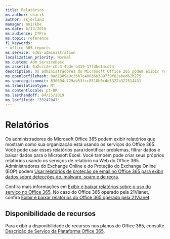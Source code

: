 ```yaml
---
title: Relatórios
ms.author: sharik
author: skjerland
manager: mnirkhe
ms.date: 6/13/2018
ms.audience: ITPro
ms.topic: reference
f1_keywords:
- office-365-reports
ms.service: o365-administration
localization_priority: Normal
ms.custom: Adm_ServiceDesc
ms.assetid: 0a2ccc2e-cbc3-4bde-b419-17f4be14cd24
description: Os administradores do Microsoft Office 365 podem exibir relatórios que mostram como sua organização está usando os serviços do Office 365. Você pode usar esses relatórios para identificar problemas, filtrar dados e baixar dados para o Microsoft Excel. Você também pode criar seus próprios relatórios usando os serviços de relatório na Web do Office 365. Administradores do Exchange Online e do Proteção do Exchange Online (EOP) podem Usar relatórios de proteção de email no Office 365 para exibir dados sobre detecções de, malware, spam e de regra.
ms.openlocfilehash: 0ad1389e9c3bb7c400368389739f62abed62b275
ms.sourcegitcommit: 830694c729ab53fcc8518b0cdd5322b322514431
ms.translationtype: MT
ms.contentlocale: pt-BR
ms.lasthandoff: 04/25/2019
ms.locfileid: "33247047"
---
```

# <a name="reports"></a>Relatórios

Os administradores do Microsoft Office 365 podem exibir relatórios que mostram como sua organização está usando os serviços do Office 365. Você pode usar esses relatórios para identificar problemas, filtrar dados e baixar dados para o Microsoft Excel. Você também pode criar seus próprios relatórios usando os serviços de relatório na Web do Office 365. Administradores do Exchange Online e do Proteção do Exchange Online (EOP) podem [Usar relatórios de proteção de email no Office 365 para exibir dados sobre detecções de, malware, spam e de regra](https://go.microsoft.com/fwlink/p/?LinkId=401102).
  
Confira mais informações em [Exibir e baixar relatórios sobre o uso do serviço no Office 365](https://go.microsoft.com/fwlink/p/?LinkID=270182). No caso do Office 365 operado pela 21Vianet, confira [Exibir e baixar relatórios do Office 365 operado pela 21Vianet](http://go.microsoft.com/fwlink/?LinkID=733348&amp;clcid=0x409).
  
## <a name="feature-availability"></a>Disponibilidade de recursos

Para exibir a disponibilidade de recursos nos planos do Office 365, consulte [Descrição de Serviço da Plataforma Office 365](https://technet.microsoft.com/en-us/library/office-365-platform-service-description.aspx).
  

